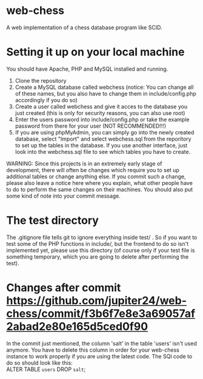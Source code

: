web-chess
================

A web implementation of a chess database program like SCID.

Setting it up on your local machine
==========================================

You should have Apache, PHP and MySQL installed and running.

1. Clone the repository
2. Create a MySQL database called webchess (notice: You can change all of these names, but you also have to change them in include/config.php accordingly if you do so)
3. Create a user called webchess and give it acces to the database you just created (this is only for security reasons, you can also use root)
4. Enter the users password into include/config.php or take the example password from there for your user (NOT RECOMMENDED!!!)
5. If you are using phpMyAdmin, you can simply go into the newly created database, select "Import" and select webchess.sql from the reporitory to set up the tables in the database. If you use another interface, just look into the webchess.sql file to see which tables you have to create.

WARNING: Since this projects is in an extremely early stage of development, there will often be changes which require you to set up additional tables or change anything else.
If you commit such a change, please also leave a notice here where you explain, what other people have to do to perform the same changes on their machines.
You should also put some kind of note into your commit message.


The test directory
========================

The .gitignore file tells git to ignore everything inside test/ .
So if you want to test some of the PHP functions in include/, but the frontend to do so isn't implemented yet, please use this directory (of course only if your test file is something temporary, which you are going to delete after performing the test).

Changes after commit https://github.com/jupiter24/web-chess/commit/f3b6f7e8e3a69057af2abad2e80e165d5ced0f90
===================================================================================================================

In the commit just mentioned, the column 'salt' in the table 'users' isn't used anymore.
You have to delete this column in order for your web-chess instance to work properly if you are using the latest code.
The SQl code to do so should look like this:  
ALTER TABLE `users` DROP `salt`;
